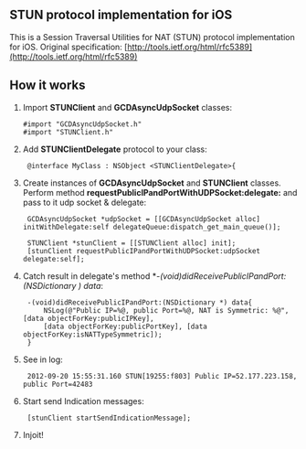 <h2>STUN protocol implementation for iOS</h2>

This is a Session Traversal Utilities for NAT (STUN)  protocol implementation for iOS.
Original specification: [http://tools.ietf.org/html/rfc5389](http://tools.ietf.org/html/rfc5389)

<h2>How it works</h2>

1.  Import **STUNClient** and **GCDAsyncUdpSocket** classes:

        #import "GCDAsyncUdpSocket.h"
        #import "STUNClient.h"  

2. Add **STUNClientDelegate** protocol to your class:

        @interface MyClass : NSObject <STUNClientDelegate>{

3. Create instances of **GCDAsyncUdpSocket** and **STUNClient** classes. Perform method **requestPublicIPandPortWithUDPSocket:delegate:** and pass to it udp socket & delegate:

        GCDAsyncUdpSocket *udpSocket = [[GCDAsyncUdpSocket alloc] initWithDelegate:self delegateQueue:dispatch_get_main_queue()];

        STUNClient *stunClient = [[STUNClient alloc] init];
        [stunClient requestPublicIPandPortWithUDPSocket:udpSocket delegate:self];

4. Catch result in delegate's method **-(void)didReceivePublicIPandPort:(NSDictionary *) data**:

        -(void)didReceivePublicIPandPort:(NSDictionary *) data{
            NSLog(@"Public IP=%@, public Port=%@, NAT is Symmetric: %@", [data objectForKey:publicIPKey],
            [data objectForKey:publicPortKey], [data objectForKey:isNATTypeSymmetric]);
        }

5. See in log:

        2012-09-20 15:55:31.160 STUN[19255:f803] Public IP=52.177.223.158, public Port=42483

6. Start send Indication messages:

        [stunClient startSendIndicationMessage];

7. Injoit!